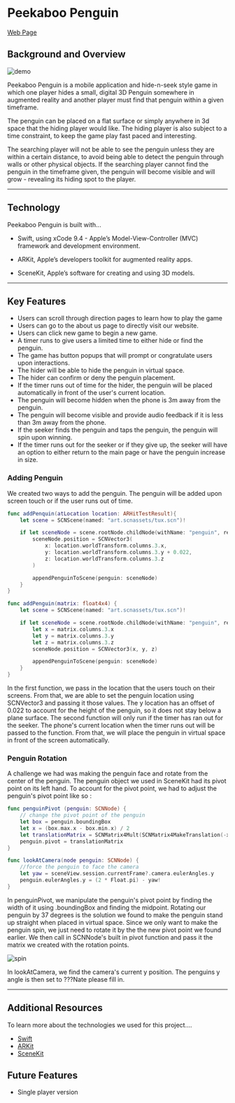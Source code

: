 # Peekaboo Penguin

[Web Page](http://peekaboopenguin.com/)

## Background and Overview

![demo](https://res.cloudinary.com/dchen3/image/upload/v1530483601/penguin.gif)

Peekaboo Penguin is a mobile application and hide-n-seek style game in which one player hides a small, digital 3D Penguin somewhere in augmented reality and another player must find that penguin within a given timeframe.

The penguin can be placed on a flat surface or simply anywhere in 3d space that the hiding player would like. The hiding player is also subject to a time constraint, to keep the game play fast paced and interesting.

The searching player will not be able to see the penguin unless they are within a certain distance, to avoid being able to detect the penguin through walls or other physical objects. If the searching player cannot find the penguin in the timeframe given, the penguin will become visible and will grow - revealing its hiding spot to the player.


***

## Technology

Peekaboo Penguin is built with...
  * Swift, using xCode 9.4 - Apple’s Model-View-Controller (MVC) framework and development environment.

  * ARKit, Apple’s developers toolkit for augmented reality apps.

  * SceneKit, Apple’s software for creating and using 3D models.

***

## Key Features
  * Users can scroll through direction pages to learn how to play the game
  * Users can go to the about us page to directly visit our website.
  * Users can click new game to begin a new game.
  * A timer runs to give users a limited time to either hide or find the penguin.
  * The game has button popups that will prompt or congratulate users upon interactions.
  * The hider will be able to hide the penguin in virtual space.
  * The hider can confirm or deny the penguin placement.
  * If the timer runs out of time for the hider, the penguin will be placed automatically in front of the user's current location.
  * The penguin will become hidden when the phone is 3m away from the penguin.
  * The penguin will become visible and provide audio feedback if it is less than 3m away from the phone.
  * If the seeker finds the penguin and taps the penguin, the penguin will spin upon winning.
  * If the timer runs out for the seeker or if they give up, the seeker will have an option to either return to the main page or have the penguin increase in size.

### Adding Penguin

We created two ways to add the penguin. The penguin will be added upon screen touch or if the user runs out of time.

```swift
func addPenquin(atLocation location: ARHitTestResult){
    let scene = SCNScene(named: "art.scnassets/tux.scn")!

    if let sceneNode = scene.rootNode.childNode(withName: "penguin", recursively:true) {
        sceneNode.position = SCNVector3(
            x: location.worldTransform.columns.3.x,
            y: location.worldTransform.columns.3.y + 0.022,
            z: location.worldTransform.columns.3.z
        )

        appendPenguinToScene(penguin: sceneNode)
    }
}

func addPenguin(matrix: float4x4) {
    let scene = SCNScene(named: "art.scnassets/tux.scn")!

    if let sceneNode = scene.rootNode.childNode(withName: "penguin", recursively:true) {
        let x = matrix.columns.3.x
        let y = matrix.columns.3.y
        let z = matrix.columns.3.z
        sceneNode.position = SCNVector3(x, y, z)

        appendPenguinToScene(penguin: sceneNode)
    }
}

```

In the first function, we pass in the location that the users touch on their screens. From that, we are able to set the penguin location using SCNVector3 and passing it those values. The y location has an offset of 0.022 to account for the height of the penguin, so it does not stay below a plane surface. The second function will only run if the timer has ran out for the seeker. The phone's current location when the timer runs out will be passed to the function. From that, we will place the penguin in virtual space in front of the screen automatically.

### Penguin Rotation

A challenge we had was making the penguin face and rotate from the center of the penguin. The penguin object we used in SceneKit had its pivot point on its left hand. To account for the pivot point, we had to adjust the penguin's pivot point like so :

```swift
func penguinPivot (penguin: SCNNode) {
    // change the pivot point of the penguin
    let box = penguin.boundingBox
    let x = (box.max.x - box.min.x) / 2
    let translationMatrix = SCNMatrix4Mult(SCNMatrix4MakeTranslation(-x, 0, 0), SCNMatrix4MakeRotation(Float(37 * Float.pi/180), 0, 1, 0))
    penguin.pivot = translationMatrix
}

func lookAtCamera(node penguin: SCNNode) {
    //force the penguin to face the camera
    let yaw = sceneView.session.currentFrame?.camera.eulerAngles.y
    penguin.eulerAngles.y = (2 * Float.pi) - yaw!
}

```

In penguinPivot, we manipulate the penguin's pivot point by finding the width of it using .boundingBox and finding the midpoint. Rotating our penguin by 37 degrees is the solution we found to make the penguin stand up straight when placed in virtual space. Since we only want to make the penguin spin, we just need to rotate it by the the new pivot point we found earlier. We then call in SCNNode's built in pivot function and pass it the matrix we created with the rotation points.

![spin](https://res.cloudinary.com/dchen3/image/upload/v1530483031/spin.gif)

In lookAtCamera, we find the camera's current y position. The penguins y angle is then set to ???Nate please fill in.

***

## Additional Resources
  To learn more about the technologies we used for this project....
  * [Swift](https://developer.apple.com/swift/)
  * [ARKit](https://developer.apple.com/arkit/)
  * [SceneKit](https://developer.apple.com/scenekit/)

## Future Features
  * Single player version
